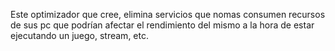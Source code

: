 Este optimizador que cree, elimina servicios que nomas consumen recursos de sus pc que podrían afectar el rendimiento del mismo a la hora de estar ejecutando un juego, stream, etc.
